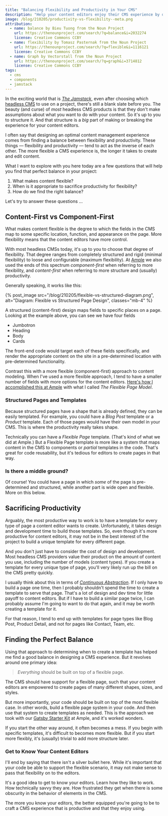 ```yaml
---
title: "Balancing Flexibility and Productivity in Your CMS"
description: "Help your content editors enjoy their CMS experience by designing a content schema that balances productivity and flexibility."
image: /blog/210205/productivity-vs-flexibility--meta.png
attribution:
  - name: balance by Bieu Tuong from the Noun Project
    url: https://thenounproject.com/search/?q=balance&i=2032274
    license: Creative Commons CCBY
  - name: flexibility by Tomasz Pasternak from the Noun Project
    url: https://thenounproject.com/search/?q=flexible&i=1116121
    license: Creative Commons CCBY
  - name: Graph by Vectorstall from the Noun Project
    url: https://thenounproject.com/search/?q=graph&i=3714812
    license: Creative Commons CCBY
tags:
  - cms
  - components
  - jamstack
---
```


In the exciting world that is [_The Jamstack_](/blog/wtf-is-jamstack), even after choosing which [headless CMS](/blog/wtf-is-headless-cms) to use on a project, there's still a blank slate before you. The beauty (and curse) of _most_ headless CMS products is that they don't make assumptions about what you want to do with your content. So it's up to you to structure it. And that structure is a _big_ part of making or breaking the experience for your content editors.

I often say that designing an optimal content management experience comes from finding a balance between flexibility and productivity. These things — flexibility and productivity — tend to act as the inverse of each other. The more flexible a CMS experience is, the longer it takes to create and edit content.

What I want to explore with you here today are a few questions that will help you find that perfect balance in your project:

1. What makes content flexible?
2. When is it appropriate to sacrifice productivity for flexibility?
3. How do we find the right balance?

Let's try to answer these questions ...

## Content-First vs Component-First

What makes content flexible is the degree to which the fields in the CMS map to some specific location, function, and appearance on the page. More flexibility means that the content editors have more control.

With most headless CMSs today, it's up to you to choose that degree of flexibility. That degree ranges from completely structured and rigid (minimal flexibility) to loose and configurable (maximum flexibility). At [Ample](https://www.ample.co/) we also used the ends of this spectrum _component-first_ when referring to more flexibility, and _content-first_ when referring to more structure and (usually) productivity.

Generally speaking, it works like this:

{% post_image
    src="/blog/210205/flexible-vs-structured-diagram.png",
    alt="Diagram: Flexible vs Structured Page Design",
    classes="mb-4" %}

A structured (content-first) design maps fields to specific places on a page. Looking at the example above, you can see we have four fields

- Jumbotron
- Heading
- Body
- Cards

The front-end code would target each of these fields specifically, and render the appropriate content on the site in a pre-determined location with pre-determined functionality.

Contrast this with a more flexible (component-first) approach to content modeling. When I've used a more flexible approach, I tend to have a smaller number of fields with more options for the content editors. [Here's how I accomplished this at Ample](https://www.ample.co/blog/the-perfectly-flexible-page-building-experience) with what I called _The Flexible Page Model_.

### Structured Pages and Templates

Because structured pages have a shape that is already defined, they can be easily templated. For example, you could have a _Blog Post_ template or a _Product_ template. Each of those pages would have their own model in your CMS. This is where the productivity really takes shape.

Technically you can have a _Flexible Page_ template. (That's kind of what we did at Ample.) But a Flexible Page template is more like a system that maps content in the CMS to components or _partial_ templates in the code. That's great for code reusability, but it's tedious for editors to create pages in that way.

### Is there a middle ground?

Of course! You could have a page in which _some_ of the page is pre-determined and structured, while another part is wide open and flexible. More on this below.

## Sacrificing Productivity

Arguably, the most productive way to work is to have a template for every type of page a content editor wants to create. Unfortunately, it takes design and development time to build those templates. So, even though it's more productive for content editors, it may not be in the best interest of the project to build a unique template for every different page.

And you don't just have to consider the cost of design and development. Most headless CMS providers value their product on the amount of content you use, including the number of models (content types). If you create a template for every unique type of page, you'll very likely run up the bill on the CMS pretty quickly.

I usually think about this in terms of [_Continuous Abstraction_](https://www.thepolymathlab.com/introducing-continuous-abstraction). If I only have to build a page one time, then I probably shouldn't spend the time to create a template to serve that page. That's a lot of design and dev time for little payoff to content editors. But if I have to build a similar page twice, I can probably assume I'm going to want to do that again, and it may be worth creating a template for it.

For that reason, I tend to end up with templates for page types like Blog Post, Product Detail, and not for pages like Contact, Team, etc.

## Finding the Perfect Balance

Using that approach to determining when to create a template has helped me find a good balance in designing a CMS experience. But it revolves around one primary idea:

> _Everything_ should be built on top of a flexible page.

The CMS should have support for a flexible page, such that your content editors are empowered to create pages of many different shapes, sizes, and styles.

But more importantly, your code should be built on top of the most flexible case. In other words, build a flexible page system in your code. And then use that system to create templates as needed. This is the approach we took with our [Gatsby Starter Kit](https://github.com/ample/gatsby-starter-ample) at Ample, and it's worked wonders.

If you start the other way around, it often becomes a mess. If you begin with specific templates, it's difficult to becomes more flexible. But if you start more flexibly, it's (usually) trivial to add more structure later.

### Get to Know Your Content Editors

I'll end by saying that there isn't a silver bullet here. While it's important that your code be able to support the flexible scenario, it may not make sense to pass that flexibility on to the editors.

It's a good idea to get to know your editors. Learn how they like to work. How technically savvy they are. How frustrated they get when there is some obscurity in the behavior of elements in the CMS.

The more you know your editors, the better equipped you're going to be to craft a CMS experience that is productive and that they enjoy using.

